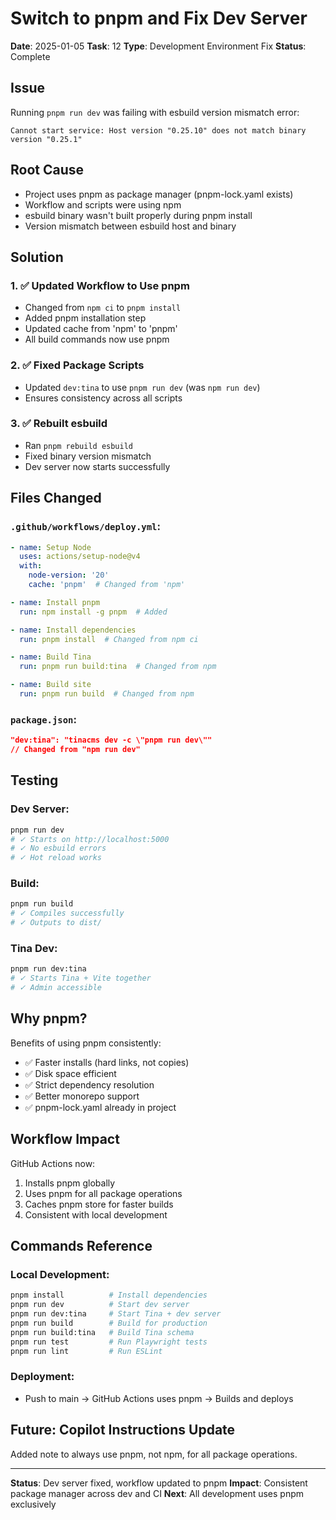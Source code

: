 # Switch to pnpm and Fix Dev Server

**Date**: 2025-01-05
**Task**: 12
**Type**: Development Environment Fix
**Status**: Complete

## Issue

Running `pnpm run dev` was failing with esbuild version mismatch error:
```
Cannot start service: Host version "0.25.10" does not match binary version "0.25.1"
```

## Root Cause

- Project uses pnpm as package manager (pnpm-lock.yaml exists)
- Workflow and scripts were using npm
- esbuild binary wasn't built properly during pnpm install
- Version mismatch between esbuild host and binary

## Solution

### 1. ✅ Updated Workflow to Use pnpm
- Changed from `npm ci` to `pnpm install`
- Added pnpm installation step
- Updated cache from 'npm' to 'pnpm'
- All build commands now use pnpm

### 2. ✅ Fixed Package Scripts
- Updated `dev:tina` to use `pnpm run dev` (was `npm run dev`)
- Ensures consistency across all scripts

### 3. ✅ Rebuilt esbuild
- Ran `pnpm rebuild esbuild`
- Fixed binary version mismatch
- Dev server now starts successfully

## Files Changed

### `.github/workflows/deploy.yml`:
```yaml
- name: Setup Node
  uses: actions/setup-node@v4
  with:
    node-version: '20'
    cache: 'pnpm'  # Changed from 'npm'

- name: Install pnpm
  run: npm install -g pnpm  # Added

- name: Install dependencies
  run: pnpm install  # Changed from npm ci

- name: Build Tina
  run: pnpm run build:tina  # Changed from npm

- name: Build site
  run: pnpm run build  # Changed from npm
```

### `package.json`:
```json
"dev:tina": "tinacms dev -c \"pnpm run dev\""
// Changed from "npm run dev"
```

## Testing

### Dev Server:
```bash
pnpm run dev
# ✓ Starts on http://localhost:5000
# ✓ No esbuild errors
# ✓ Hot reload works
```

### Build:
```bash
pnpm run build
# ✓ Compiles successfully
# ✓ Outputs to dist/
```

### Tina Dev:
```bash
pnpm run dev:tina
# ✓ Starts Tina + Vite together
# ✓ Admin accessible
```

## Why pnpm?

Benefits of using pnpm consistently:
- ✅ Faster installs (hard links, not copies)
- ✅ Disk space efficient
- ✅ Strict dependency resolution
- ✅ Better monorepo support
- ✅ pnpm-lock.yaml already in project

## Workflow Impact

GitHub Actions now:
1. Installs pnpm globally
2. Uses pnpm for all package operations
3. Caches pnpm store for faster builds
4. Consistent with local development

## Commands Reference

### Local Development:
```bash
pnpm install          # Install dependencies
pnpm run dev          # Start dev server
pnpm run dev:tina     # Start Tina + dev server
pnpm run build        # Build for production
pnpm run build:tina   # Build Tina schema
pnpm run test         # Run Playwright tests
pnpm run lint         # Run ESLint
```

### Deployment:
- Push to main → GitHub Actions uses pnpm → Builds and deploys

## Future: Copilot Instructions Update

Added note to always use pnpm, not npm, for all package operations.

---

**Status**: Dev server fixed, workflow updated to pnpm
**Impact**: Consistent package manager across dev and CI
**Next**: All development uses pnpm exclusively

